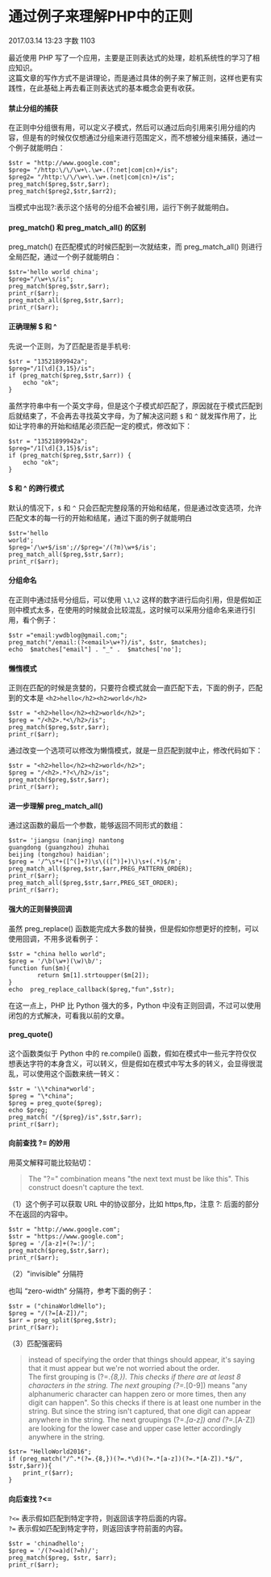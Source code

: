 # 通过例子来理解PHP中的正则

2017.03.14 13:23  字数 1103  

最近使用 PHP 写了一个应用，主要是正则表达式的处理，趁机系统性的学习了相应知识。  
这篇文章的写作方式不是讲理论，而是通过具体的例子来了解正则，这样也更有实践性，在此基础上再去看正则表达式的基本概念会更有收获。

#### 禁止分组的捕获

在正则中分组很有用，可以定义子模式，然后可以通过后向引用来引用分组的内容，但是有的时候仅仅想通过分组来进行范围定义，而不想被分组来捕获，通过一个例子就能明白：

    $str = "http://www.google.com";
    $preg= "/http:\/\/\w+\.\w+.(?:net|com|cn)+/is";
    $preg2= "/http:\/\/\w+\.\w+.(net|com|cn)+/is";
    preg_match($preg,$str,$arr);
    preg_match($preg2,$str,$arr2);

当模式中出现?:表示这个括号的分组不会被引用，运行下例子就能明白。

#### preg_match() 和 preg_match_all() 的区别

preg_match() 在匹配模式的时候匹配到一次就结束，而 preg_match_all() 则进行全局匹配，通过一个例子就能明白：

    $str='hello world china';
    $preg="/\w+\s/is";
    preg_match($preg,$str,$arr);
    print_r($arr);
    preg_match_all($preg,$str,$arr);
    print_r($arr);

#### 正确理解 $ 和 ^

先说一个正则，为了匹配是否是手机号:

    $str = "13521899942a";
    $preg="/1[\d]{3,15}/is";
    if (preg_match($preg,$str,$arr)) {
        echo "ok";
    }

虽然字符串中有一个英文字母，但是这个子模式却匹配了，原因就在于模式匹配到后就结束了，不会再去寻找英文字母，为了解决这问题 `$` 和 `^` 就发挥作用了，比如让字符串的开始和结尾必须匹配一定的模式，修改如下：

    $str = "13521899942a";
    $preg="/1[\d]{3,15}$/is";
    if (preg_match($preg,$str,$arr)) {
        echo "ok";
    }

#### $ 和 ^ 的跨行模式

默认的情况下，`$` 和 `^` 只会匹配完整段落的开始和结尾，但是通过改变选项，允许匹配文本的每一行的开始和结尾，通过下面的例子就能明白

    $str='hello
    world';
    $preg='/\w+$/ism';//$preg='/(?m)\w+$/is';
    preg_match_all($preg,$str,$arr);
    print_r($arr);

#### 分组命名

在正则中通过括号分组后，可以使用 `\1`,`\2` 这样的数字进行后向引用，但是假如正则中模式太多，在使用的时候就会比较混乱，这时候可以采用分组命名来进行引用，看个例子：

    $str ="email:ywdblog@gmail.com;";
    preg_match("/email:(?<email>\w+?)/is", $str, $matches);
    echo  $matches["email"] . "_" .  $matches['no'];

#### 懒惰模式

正则在匹配的时候是贪婪的，只要符合模式就会一直匹配下去，下面的例子，匹配到的文本是 `<h2>hello</h2><h2>world</h2>`

    $str = "<h2>hello</h2><h2>world</h2>";
    $preg = "/<h2>.*<\/h2>/is";
    preg_match($preg,$str,$arr);
    print_r($arr);

通过改变一个选项可以修改为懒惰模式，就是一旦匹配到就中止，修改代码如下：

    $str = "<h2>hello</h2><h2>world</h2>";
    $preg = "/<h2>.*?<\/h2>/is";
    preg_match($preg,$str,$arr);
    print_r($arr);

#### 进一步理解 preg_match_all()

通过这函数的最后一个参数，能够返回不同形式的数组：

    $str= 'jiangsu (nanjing) nantong
    guangdong (guangzhou) zhuhai
    beijing (tongzhou) haidian';
    $preg = '/^\s*+([^(]+?)\s\(([^)]+)\)\s+(.*)$/m';
    preg_match_all($preg,$str,$arr,PREG_PATTERN_ORDER);
    print_r($arr);
    preg_match_all($preg,$str,$arr,PREG_SET_ORDER);
    print_r($arr);

#### 强大的正则替换回调

虽然 preg_replace() 函数能完成大多数的替换，但是假如你想更好的控制，可以使用回调，不用多说看例子：

    $str = "china hello world";
    $preg = '/\b(\w+)(\w)\b/';
    function fun($m){
            return $m[1].strtoupper($m[2]);
    }
    echo  preg_replace_callback($preg,"fun",$str);

在这一点上，PHP 比 Python 强大的多，Python 中没有正则回调，不过可以使用闭包的方式解决，可看我以前的文章。

#### preg_quote()

这个函数类似于 Python 中的 re.compile() 函数，假如在模式中一些元字符仅仅想表达字符的本身含义，可以转义，但是假如在模式中写太多的转义，会显得很混乱，可以使用这个函数来统一转义：

    $str = '\\*china*world';
    $preg = "\*china";
    $preg = preg_quote($preg);
    echo $preg;
    preg_match( "/{$preg}/is",$str,$arr);
    print_r($arr);

#### 向前查找 ?= 的妙用

用英文解释可能比较贴切：

> The "?=" combination means "the next text must be like this". This construct doesn't capture the text.

（1）这个例子可以获取 URL 中的协议部分，比如 https,ftp，注意 ?: 后面的部分不在返回的内容中。

    $str = "http://www.google.com";
    $str = "https://www.google.com";
    $preg = '/[a-z]+(?=:)/';
    preg_match($preg,$str,$arr);
    print_r($arr);

（2）"invisible" 分隔符

也叫 “zero-width” 分隔符，参考下面的例子：

    $str = ("chinaWorldHello");
    $preg = "/(?=[A-Z])/";
    $arr = preg_split($preg,$str);
    print_r($arr);

（3）匹配强密码

> instead of specifying the order that things should appear, it's saying that it must appear but we're not worried about the order.  
> The first grouping is (?=._{8,}). This checks if there are at least 8 characters in the string. The next grouping (?=._[0-9]) means "any alphanumeric character can happen zero or more times, then any digit can happen". So this checks if there is at least one number in the string. But since the string isn't captured, that one digit can appear anywhere in the string. The next groupings (?=._[a-z]) and (?=._[A-Z]) are looking for the lower case and upper case letter accordingly anywhere in the string.

    $str= "HelloWorld2016";
    if (preg_match("/^.*(?=.{8,})(?=.*\d)(?=.*[a-z])(?=.*[A-Z]).*$/", $str,$arr)){
        print_r($arr);
    }

#### 向后查找 ?<=

`?<=` 表示假如匹配到特定字符，则返回该字符后面的内容。  
`?=` 表示假如匹配到特定字符，则返回该字符前面的内容。

    $str = 'chinadhello';
    $preg = '/(?<=a)d(?=h)/';   
    preg_match($preg, $str, $arr);
    print_r($arr);
